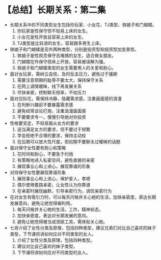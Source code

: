 # 【总结】长期关系：第二集

-   长期关系中的不同类型女生包括你玩家、小女花、TJ类型、铁娘子和门蝴蝶。
    1.  你玩家是性保守但不轻易上床的女生。
    2.  小女花是性开放且容易上床的女生。
    3.  TJ类型是比较浪的女生，容易跟多男生上床。
-   铁娘子和门蝴蝶是另外两种类型，分别是投资型和投资型加变景型。
    1.  铁娘子是性观念保守且难搞的女生，适合做女朋友。
    2.  门蝴蝶在外保守但床上开放，容易被误解为骚。
    3.  铁娘子和门蝴蝶类型的女生需要男人的关爱和耐心。
-   面对女玩家，需树立自信，及时反击压力，避免过于骚聊
    1.  需要注意预期的耻辱不要太大，保持保守关系
    2.  在网上调情暧昧，线下再发展关系
    3.  尽快亲密，控制聊天频率，不给压力
-   面对交际花，需保持冷静，隐藏需求感，注重画面感的浪漫
    1.  在判断兴趣前不要暴露需求感
    2.  避免经常谈论打炮，注重浪漫画面感
    3.  不要要求专一，慢慢引导她对你投资
-   性格要坚定，不轻易服从女方的要求
    1.  适当满足女方的要求，但不要过于频繁
    2.  学会拒绝不合理的要求，保持主动权
    3.  在后期可以放大性尺度，但初期不要聊太过暧昧的话题
-   面对保守女性要有耐心和策略
    1.  花时间和耐心，不要急于约炮
    2.  有策略地进入私密空间，避免直接的亲密
    3.  展现事业心和上进心，展现靠谱的形象
-   对待保守女性要展现靠谱形象
    1.  展现事业心和上进心，保护爱人，孝顺
    2.  偶尔使用套路亲密，让女性认为你靠谱
    3.  在亲密时展现幽默，引导亲密行为，调侃亲密行为
-   在对女生有吸引力时，可以每天问候并关心她的生活，加快亲密度，表达长期发展意向，避免让她觉得被利用。
    1.  每天问候并关心她的生活，工作，精神状态。
    2.  加快亲密度，表达对长期发展的意向。
    3.  避免让她觉得被当成泄欲工具，需体贴关心她。
-   七哥介绍了女性分类及原理，包括四种类型，建议兄弟们对比自己喜欢的妹子类型，下节课将讲如何应对不同类型的女人。
    1.  介绍了女性分类及原理，包括四种类型。
    2.  建议对比自己喜欢的妹子类型。
    3.  下节课将讲如何应对不同类型的女人。